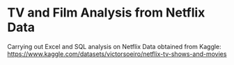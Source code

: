 # TV and Film Analysis from Netflix Data 

Carrying out Excel and SQL analysis on Netflix Data obtained from Kaggle: https://www.kaggle.com/datasets/victorsoeiro/netflix-tv-shows-and-movies 
